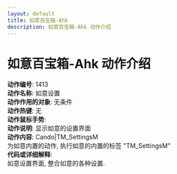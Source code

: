 ```yaml
---
layout: default
title: 如意百宝箱-Ahk
description: 如意百宝箱-Ahk 动作介绍
---
```

<link rel="stylesheet" href="../actions/css/atom-one-light.min.css">
<script src="../actions/js/highlight.min.js"></script>
<script>hljs.highlightAll();</script>

# [](#header-2) 如意百宝箱-Ahk 动作介绍
**动作编号**: 1413  
**动作名称**: 如意设置  
**动作作用的对象**: 无条件  
**动作热键**: 无  
**动作鼠标手势**:  
**动作说明**: 显示如意的设置界面  
**动作内容**: Cando|TM_SettingsM  
为如意内置的动作, 执行如意的内置的标签 "TM_SettingsM"  
**代码或详细解释**:  
如意设置界面, 整合如意的各种设置.  